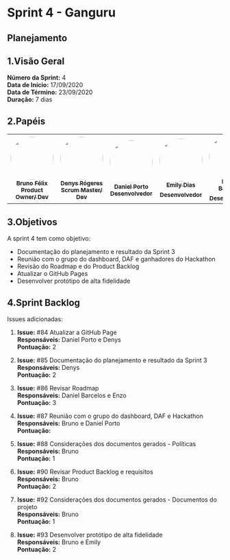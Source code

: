 # Sprint 4 - Ganguru 

## Planejamento 

## 1.Visão Geral
**Número da Sprint:** 4<br>
**Data de Início:** 17/09/2020<br>
**Data de Término:** 23/09/2020<br>
**Duração:** 7 dias<br>

## 2.Papéis

<table>
    <tr>
     <td align="center"><a href="https://github.com/Bruno-Felix"><img style="border-radius: 50%;" src="https://avatars2.githubusercontent.com/u/38890440?s=400&u=9c14ab68fc12dbeb25956056fe86bb075d138fa5&v=4" width="100px;" alt=""/><br /><sub><b>Bruno Félix</b><br><b>Product Owner/ Dev</b></sub></a><br /><a href="https://github.com/Bruno-Felix"></a>           </td>
        <td align="center"><a href="https://github.com/DenysRogeres"><img style="border-radius: 50%;" src="https://avatars0.githubusercontent.com/u/54676096?s=400&u=7b70aa8d6bd5ef6edffcd43686e81beb60546027&v=4" width="100px;" alt=""/><br /><sub><b>Denys Rógeres</b><br><b>Scrum Master/ Dev</b></sub></a><br /><a href="https://github.com/DenysRogeres"></a></td>
        <td align="center"><a href="https://github.com/DanielPortods"><img style="border-radius: 50%;" src="https://avatars3.githubusercontent.com/u/48573556?s=400&u=e1d90cb87288030c0fcb57a9b537dd88a77e1525&v=4" width="100px;" alt=""/><br /><sub><b>Daniel Porto</b><br><b>Desenvolvedor</b></sub></a><br /><a href="https://github.com/DanielPortods"></a></td>
        <td align="center"><a href="https://github.com/emysdias"><img style="border-radius: 50%;" src="https://avatars3.githubusercontent.com/u/52640974?s=400&u=78292e0e872227c1bc7da0352748d0a12306ea39&v=4" width="100px;" alt=""/><br /><sub><b>Emily Dias</b><br><b>Desenvolvedor</sub></a><br /><a href="https://github.com/emysdias"></a></td>
        <td align="center"><a href="https://github.com/daniel-bm"><img style="border-radius: 50%;" src="https://avatars1.githubusercontent.com/u/38585724?s=400&u=46d21bc14c3d1acce6829b8a96329d23f432549f&v=4" width="100px;" alt=""/><br /><sub><b>Daniel Barcelos</b><br><b>Desenvolvedor</sub></a><br /><a href="https://github.com/daniel-bm"></a></td>
        <td align="center"><a href="https://github.com/enzoggqs"><img style="border-radius: 50%;" src="https://avatars3.githubusercontent.com/u/38733364?s=400&u=03933ce39868586c14b93dc9c99f37c19bb9ee9b&v=4" width="100px;" alt=""/><br /><sub><b>Enzo Gabriel</b><br><b>Desenvolvedor</sub></a><br /><a href="https://github.com/enzoggqs"></a></td>
        </tr>
    </table>

## 3.Objetivos
A sprint 4 tem como objetivo:
- Documentação do planejamento e resultado da Sprint 3
- Reunião com o grupo do dashboard, DAF e ganhadores do Hackathon
- Revisão do Roadmap e do Product Backlog
- Atualizar o GitHub Pages
- Desenvolver protótipo de alta fidelidade

## 4.Sprint Backlog
Issues adicionadas: 
1. **Issue:** #84 Atualizar a GitHub Page <br>
**Responsáveis:** Daniel Porto e Denys<br>
**Pontuação:** 2

2. **Issue:** #85 Documentação do planejamento e resultado da Sprint 3<br>
**Responsáveis:** Denys<br>
**Pontuação:** 2

3. **Issue:** #86 Revisar Roadmap<br>
**Responsáveis:** Daniel Barcelos e Enzo<br>
**Pontuação:** 3

4. **Issue:** #87 Reunião com o grupo do dashboard, DAF e Hackathon<br>
**Responsáveis:** Bruno e Daniel Porto<br>
**Pontuação:** 

5. **Issue:** #88 Considerações dos documentos gerados - Políticas<br>
**Responsáveis:** Bruno<br>
**Pontuação:** 1

6. **Issue:** #90 Revisar Product Backlog e requisitos<br>
**Responsáveis:** Bruno<br>
**Pontuação:** 2

7. **Issue:** #92 Considerações dos documentos gerados - Documentos do projeto<br>
**Responsáveis:** Bruno<br>
**Pontuação:** 1

8. **Issue:** #93 Desenvolver protótipo de alta fidelidade<br>
**Responsáveis:** Bruno e Emily<br>
**Pontuação:** 2

